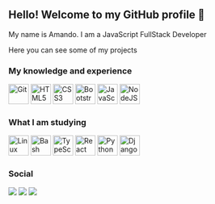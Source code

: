 ## Hello! Welcome to my GitHub profile 👋
My name is Amando. I am a JavaScript FullStack Developer

Here you can see some of my projects

### My knowledge and experience

<img src="https://cdn.jsdelivr.net/gh/devicons/devicon/icons/git/git-original-wordmark.svg" width="40" height="40" alt="Git" /> <img src="https://cdn.jsdelivr.net/gh/devicons/devicon/icons/html5/html5-original-wordmark.svg" width="40" height="40" alt="HTML5" /> <img src="https://cdn.jsdelivr.net/gh/devicons/devicon/icons/css3/css3-original-wordmark.svg" width="40" height="40" alt="CSS3" /> <img src="https://cdn.jsdelivr.net/gh/devicons/devicon/icons/bootstrap/bootstrap-original-wordmark.svg" width="40" height="40" alt="Bootstrap" /> <img src="https://cdn.jsdelivr.net/gh/devicons/devicon/icons/javascript/javascript-original.svg" width="40" height="40" alt="JavaScript" /> <img src="https://cdn.jsdelivr.net/gh/devicons/devicon/icons/nodejs/nodejs-original-wordmark.svg" width="40" height="40" alt="NodeJS" />

### What I am studying

<img src="https://cdn.jsdelivr.net/gh/devicons/devicon/icons/linux/linux-original.svg" width="40" height="40" alt="Linux" /> <img src="https://cdn.jsdelivr.net/gh/devicons/devicon/icons/bash/bash-original.svg" width="40" height="40" alt="Bash" /> <img src="https://cdn.jsdelivr.net/gh/devicons/devicon/icons/typescript/typescript-original.svg" width="40" height="40" alt="TypeScript" /> <img src="https://cdn.jsdelivr.net/gh/devicons/devicon/icons/react/react-original-wordmark.svg" width="40" height="40" alt="React" /> <img src="https://cdn.jsdelivr.net/gh/devicons/devicon/icons/python/python-original-wordmark.svg" width="40" height="40" alt="Python" /> <img src="https://cdn.jsdelivr.net/gh/devicons/devicon/icons/django/django-plain-wordmark.svg" width="40" height="40" alt="Django" />

### Social

<a href="https://www.linkedin.com/in/amandoloule" target="_blank"><img src="https://img.shields.io/badge/LinkedIn-0077B5?style=for-the-badge&logo=linkedin&logoColor=white"></a> <a href="https://www.instagram.com/amandoloule" target="_blank"><img src="https://img.shields.io/badge/Instagram-E4405F?style=for-the-badge&logo=instagram&logoColor=white"></a> <a href="https://www.facebook.com/amandoloule" target="_blank"><img src="https://img.shields.io/badge/Facebook-1877F2?style=for-the-badge&logo=facebook&logoColor=white"></a>
